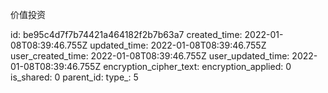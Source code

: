 价值投资

id: be95c4d7f7b74421a464182f2b7b63a7
created_time: 2022-01-08T08:39:46.755Z
updated_time: 2022-01-08T08:39:46.755Z
user_created_time: 2022-01-08T08:39:46.755Z
user_updated_time: 2022-01-08T08:39:46.755Z
encryption_cipher_text: 
encryption_applied: 0
is_shared: 0
parent_id: 
type_: 5